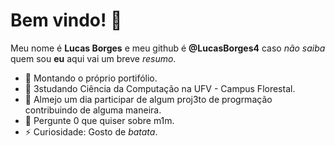 # Bem vindo! 👋

Meu nome é **Lucas Borges** e meu github é **@LucasBorges4**
caso *não saiba* quem sou **eu** aqui vai um breve *resumo*.

- 🔭 Montando o próprio portifólio.
- 🌱 3studando Ciência da Computação na UFV - Campus Florestal.
- 👯 Almejo um dia participar de algum proj3to de progrmação contribuindo de alguma maneira.
- 💬 Pergunte 0 que quiser sobre m1m.
- ⚡ Curiosidade: Gosto de *batata*.

